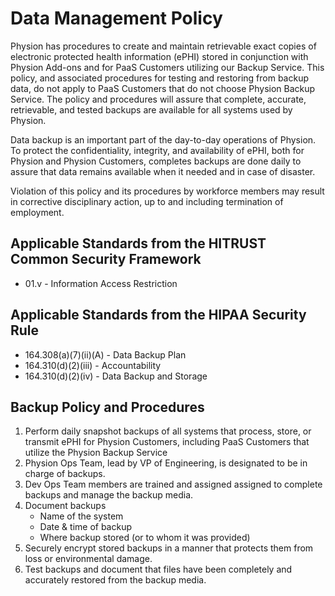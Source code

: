 # Data Management Policy

Physion has procedures to create and maintain retrievable exact copies of electronic protected health information (ePHI) stored in conjunction with Physion Add-ons and for PaaS Customers utilizing our Backup Service. This policy, and associated procedures for testing and restoring from backup data, do not apply to PaaS Customers that do not choose Physion Backup Service. The policy and procedures will assure that complete, accurate, retrievable, and tested backups are available for all systems used by Physion.
  
Data backup is an important part of the day-to-day operations of Physion. To protect the confidentiality, integrity, and availability of ePHI, both for Physion and Physion Customers, completes backups are done daily to assure that data remains available when it needed and in case of disaster.

Violation of this policy and its procedures by workforce members may result in corrective disciplinary action, up to and including termination of employment.

## Applicable Standards from the HITRUST Common Security Framework

* 01.v - Information Access Restriction

## Applicable Standards from the HIPAA Security Rule

* 164.308(a)(7)(ii)(A) - Data Backup Plan
* 164.310(d)(2)(iii) - Accountability
* 164.310(d)(2)(iv) - Data Backup and Storage

## Backup Policy and Procedures

1. Perform daily snapshot backups of all systems that process, store, or transmit ePHI for Physion Customers, including PaaS Customers that utilize the Physion Backup Service
2. Physion Ops Team, lead by VP of Engineering, is designated to be in charge of backups.
3. Dev Ops Team members are trained and assigned assigned to complete backups and manage the backup media.
4. Document backups 
	* Name of the system
	* Date & time of backup
	* Where backup stored (or to whom it was provided)
5. Securely encrypt stored backups in a manner that protects them from loss or environmental damage.
6. Test backups and document that files have been completely and accurately restored from the backup media.